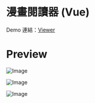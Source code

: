 # 漫畫閱讀器 (Vue)

Demo 連結：[Viewer](https://kanboo.github.io/vue_viewer/dist/index.html#/)

# Preview

![Image](https://raw.githubusercontent.com/kanboo/vue_viewer/master/SideProjectImage/viewer_01.jpg)

![Image](https://raw.githubusercontent.com/kanboo/vue_viewer/master/SideProjectImage/viewer_02.jpg)

![Image](https://raw.githubusercontent.com/kanboo/vue_viewer/master/SideProjectImage/viewer_03.jpg)
